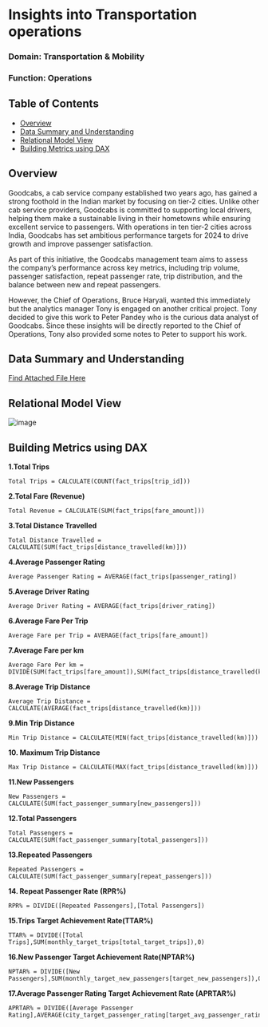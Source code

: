 # Insights into Transportation operations
### Domain:  Transportation & Mobility          
### Function: Operations 

## Table of Contents
- [Overview](#overview)
- [Data Summary and Understanding](#data-summary-and-understanding)
- [Relational Model View](#relational-model-view)
- [Building Metrics using DAX](#building-metrics-using-dax)

## Overview
Goodcabs, a cab service company established two years ago, has gained a strong foothold in the Indian market by focusing on tier-2 cities. Unlike other cab service providers, Goodcabs is committed to supporting local drivers, helping them make a sustainable living in their hometowns while ensuring excellent service to passengers. With operations in ten tier-2 cities across India, Goodcabs has set ambitious performance targets for 2024 to drive growth and improve passenger satisfaction. 

As part of this initiative, the Goodcabs management team aims to assess the company’s performance across key metrics, including trip volume, passenger satisfaction, repeat passenger rate, trip distribution, and the balance between new and repeat passengers. 

However, the Chief of Operations, Bruce Haryali, wanted this immediately but the analytics manager Tony is engaged on another critical project. Tony decided to give this work to Peter Pandey who is the curious data analyst of Goodcabs. Since these insights will be directly reported to the Chief of Operations, Tony also provided some notes to Peter to support his work. 

## Data Summary and Understanding
[Find Attached File Here](https://github.com/itskshitija/Insights-into-Transportation-operations/blob/main/meta_data.txt)


## Relational Model View
![image](https://github.com/user-attachments/assets/188c1d23-9774-43e0-a2c8-2a64048f8a4c)

## Building Metrics using DAX

<b>1.Total Trips</b>
```
Total Trips = CALCULATE(COUNT(fact_trips[trip_id]))
```

<b>2.Total Fare (Revenue)</b> 
```
Total Revenue = CALCULATE(SUM(fact_trips[fare_amount]))
```

<b>3.Total Distance Travelled</b>
```
Total Distance Travelled = CALCULATE(SUM(fact_trips[distance_travelled(km)]))
```

<b>4.Average Passenger Rating</b>
```
Average Passenger Rating = AVERAGE(fact_trips[passenger_rating])
```

<b>5.Average Driver Rating</b>
```
Average Driver Rating = AVERAGE(fact_trips[driver_rating])
```

<b>6.Average Fare Per Trip</b>
```
Average Fare per Trip = AVERAGE(fact_trips[fare_amount])
```

<b>7.Average Fare per km</b>
```
Average Fare Per km = DIVIDE(SUM(fact_trips[fare_amount]),SUM(fact_trips[distance_travelled(km)]),0)
```

<b>8.Average Trip Distance</b>
```
Average Trip Distance = CALCULATE(AVERAGE(fact_trips[distance_travelled(km)]))
```

<b>9.Min Trip Distance</b>
```
Min Trip Distance = CALCULATE(MIN(fact_trips[distance_travelled(km)]))
```

<b>10. Maximum Trip Distance</b>
```
Max Trip Distance = CALCULATE(MAX(fact_trips[distance_travelled(km)]))
```

<b>11.New Passengers</b>
```
New Passengers = CALCULATE(SUM(fact_passenger_summary[new_passengers]))
```

<b>12.Total Passengers</b>
```
Total Passengers = CALCULATE(SUM(fact_passenger_summary[total_passengers]))
```

<b>13.Repeated Passengers</b>
```
Repeated Passengers = CALCULATE(SUM(fact_passenger_summary[repeat_passengers]))
```

<b>14. Repeat Passenger Rate (RPR%)</b>
```
RPR% = DIVIDE([Repeated Passengers],[Total Passengers])
```

<b>15.Trips Target Achievement Rate(TTAR%)</b>
```
TTAR% = DIVIDE([Total Trips],SUM(monthly_target_trips[total_target_trips]),0)
```

<b>16.New Passenger Target Achievement Rate(NPTAR%)</b>
```
NPTAR% = DIVIDE([New Passengers],SUM(monthly_target_new_passengers[target_new_passengers]),0)
```

<b>17.Average Passenger Rating Target Achievement Rate (APRTAR%)</b>
```
APRTAR% = DIVIDE([Average Passenger Rating],AVERAGE(city_target_passenger_rating[target_avg_passenger_rating]),0)
```
